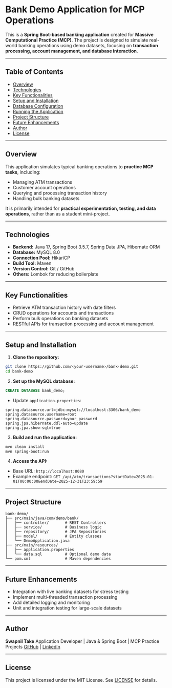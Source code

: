 # Bank Demo Application for MCP Operations

This is a **Spring Boot-based banking application** created for **Massive Computational Practice (MCP)**. The project is designed to simulate real-world banking operations using demo datasets, focusing on **transaction processing, account management, and database interaction**.

---

## Table of Contents

- [Overview](#overview)
- [Technologies](#technologies)
- [Key Functionalities](#key-functionalities)
- [Setup and Installation](#setup-and-installation)
- [Database Configuration](#database-configuration)
- [Running the Application](#running-the-application)
- [Project Structure](#project-structure)
- [Future Enhancements](#future-enhancements)
- [Author](#author)
- [License](#license)

---

## Overview

This application simulates typical banking operations to **practice MCP tasks**, including:

- Managing ATM transactions
- Customer account operations
- Querying and processing transaction history
- Handling bulk banking datasets

It is primarily intended for **practical experimentation, testing, and data operations**, rather than as a student mini-project.

---

## Technologies

- **Backend:** Java 17, Spring Boot 3.5.7, Spring Data JPA, Hibernate ORM  
- **Database:** MySQL 8.0  
- **Connection Pool:** HikariCP  
- **Build Tool:** Maven  
- **Version Control:** Git / GitHub  
- **Others:** Lombok for reducing boilerplate

---

## Key Functionalities

- Retrieve ATM transaction history with date filters  
- CRUD operations for accounts and transactions  
- Perform bulk operations on banking datasets  
- RESTful APIs for transaction processing and account management  

---

## Setup and Installation

1. **Clone the repository:**

```bash
git clone https://github.com/<your-username>/bank-demo.git
cd bank-demo
````

2. **Set up the MySQL database:**

```sql
CREATE DATABASE bank_demo;
```

* Update `application.properties`:

```properties
spring.datasource.url=jdbc:mysql://localhost:3306/bank_demo
spring.datasource.username=root
spring.datasource.password=your_password
spring.jpa.hibernate.ddl-auto=update
spring.jpa.show-sql=true
```

3. **Build and run the application:**

```bash
mvn clean install
mvn spring-boot:run
```

4. **Access the API:**

* Base URL: `http://localhost:8080`
* Example endpoint:
  `GET /api/atm/transactions?startDate=2025-01-01T00:00:00&endDate=2025-12-31T23:59:59`

---

## Project Structure

```
bank-demo/
├── src/main/java/com/demo/bank/
│   ├── controller/       # REST Controllers
│   ├── service/          # Business logic
│   ├── repository/       # JPA Repositories
│   ├── model/            # Entity classes
│   └── DemoApplication.java
├── src/main/resources/
│   ├── application.properties
│   └── data.sql          # Optional demo data
└── pom.xml               # Maven dependencies
```

---

## Future Enhancements

* Integration with live banking datasets for stress testing
* Implement multi-threaded transaction processing
* Add detailed logging and monitoring
* Unit and integration testing for large-scale datasets

---

## Author

**Swapnil Take**
Application Developer | Java & Spring Boot | MCP Practice Projects
[GitHub](https://github.com/<your-username>) | [LinkedIn](https://www.linkedin.com/in/swapniltake)

---

## License

This project is licensed under the MIT License. See [LICENSE](LICENSE) for details.




